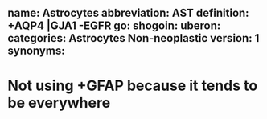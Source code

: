 name: Astrocytes
abbreviation: AST
definition: +AQP4 |GJA1 -EGFR
go: 
shogoin: 
uberon: 
categories: Astrocytes Non-neoplastic
version: 1 
synonyms:
---

# Not using +GFAP because it tends to be everywhere

